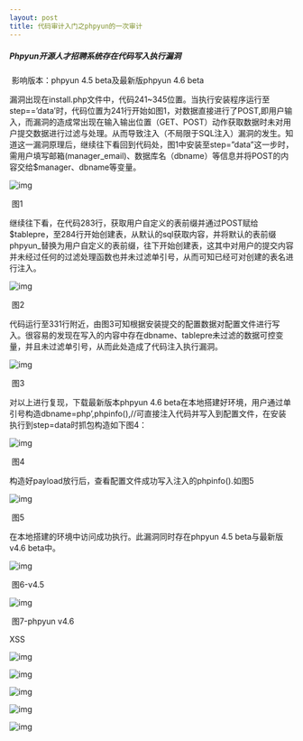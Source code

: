 ```yaml
---
layout: post
title: 代码审计入门之phpyun的一次审计 
---
```


#####     Phpyun开源人才招聘系统存在代码写入执行漏洞

​                  影响版本：phpyun 4.5 beta及最新版phpyun 4.6 beta

​       漏洞出现在install.php文件中，代码241~345位置。当执行安装程序运行至step==’data’时，代码位置为241行开始如图1，对数据直接进行了POST,即用户输入，而漏洞的造成常出现在输入输出位置（GET、POST）动作获取数据时未对用户提交数据进行过滤与处理。从而导致注入（不局限于SQL注入）漏洞的发生。知道这一漏洞原理后，继续往下看回到代码处，图1中安装至step=”data”这一步时，需用户填写邮箱(manager_email)、数据库名（dbname）等信息并将POST的内容交给$manager、dbname等变量。

![img](https://github.com/Qclover/Qclover.github.io/blob/master/screenshots/wps96.tmp.jpg) 

​                            图1

继续往下看，在代码283行，获取用户自定义的表前缀并通过POST赋给$tablepre，至284行开始创建表，从默认的sql获取内容，并将默认的表前缀phpyun_替换为用户自定义的表前缀，往下开始创建表，这其中对用户的提交内容并未经过任何的过滤处理函数也并未过滤单引号，从而可知已经可对创建的表名进行注入。

![img](https://github.com/Qclover/Qclover.github.io/blob/master/screenshots/wps97.tmp.jpg) 

​                           图2

代码运行至331行附近，由图3可知根据安装提交的配置数据对配置文件进行写入。很容易的发现在写入的内容中存在dbname、tablepre未过滤的数据可控变量，并且未过滤单引号，从而此处造成了代码注入执行漏洞。

![img](https://github.com/Qclover/Qclover.github.io/blob/master/screenshots/wpsA8.tmp.jpg) 

​                            图3

对以上进行复现，下载最新版本phpyun 4.6 beta在本地搭建好环境，用户通过单引号构造dbname=php’,phpinfo(),//可直接注入代码并写入到配置文件，在安装执行到step=data时抓包构造如下图4：

![img](https://github.com/Qclover/Qclover.github.io/blob/master/screenshots/wpsA9.tmp.jpg) 

​                               图4

构造好payload放行后，查看配置文件成功写入注入的phpinfo().如图5

![img](https://github.com/Qclover/Qclover.github.io/blob/master/screenshots/wpsAA.tmp.jpg) 

​                            图5

在本地搭建的环境中访问成功执行。此漏洞同时存在phpyun 4.5 beta与最新版v4.6 beta中。

![img](https://github.com/Qclover/Qclover.github.io/blob/master/screenshots/wpsAB.tmp.jpg) 

​                                   图6-v4.5

![img](https://github.com/Qclover/Qclover.github.io/blob/master/screenshots/wpsAC.tmp.jpg) 

​                             图7-phpyun v4.6

 

 

XSS

![img](https://github.com/Qclover/Qclover.github.io/blob/master/screenshots/wpsAD.tmp.jpg) 

![img](https://github.com/Qclover/Qclover.github.io/blob/master/screenshots/wpsBD.tmp.jpg) 

![img](https://github.com/Qclover/Qclover.github.io/blob/master/screenshots/wpsBE.tmp.jpg) 

![img](https://github.com/Qclover/Qclover.github.io/blob/master/screenshots/wpsBF.tmp.jpg) 

![img](https://github.com/Qclover/Qclover.github.io/blob/master/screenshots/wpsC0.tmp.jpg) 
